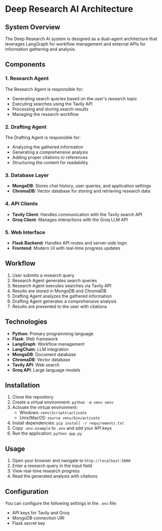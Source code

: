 # Deep Research AI Architecture

## System Overview

The Deep Research AI system is designed as a dual-agent architecture that leverages LangGraph for workflow management and external APIs for information gathering and analysis.

## Components

### 1. Research Agent

The Research Agent is responsible for:
- Generating search queries based on the user's research topic
- Executing searches using the Tavily API
- Processing and storing search results
- Managing the research workflow

### 2. Drafting Agent

The Drafting Agent is responsible for:
- Analyzing the gathered information
- Generating a comprehensive analysis
- Adding proper citations to references
- Structuring the content for readability

### 3. Database Layer

- **MongoDB**: Stores chat history, user queries, and application settings
- **ChromaDB**: Vector database for storing and retrieving research data

### 4. API Clients

- **Tavily Client**: Handles communication with the Tavily search API
- **Groq Client**: Manages interactions with the Groq LLM API

### 5. Web Interface

- **Flask Backend**: Handles API routes and server-side logic
- **Frontend**: Modern UI with real-time progress updates

## Workflow

1. User submits a research query
2. Research Agent generates search queries
3. Research Agent executes searches via Tavily API
4. Results are stored in MongoDB and ChromaDB
5. Drafting Agent analyzes the gathered information
6. Drafting Agent generates a comprehensive analysis
7. Results are presented to the user with citations

## Technologies

- **Python**: Primary programming language
- **Flask**: Web framework
- **LangGraph**: Workflow management
- **LangChain**: LLM integration
- **MongoDB**: Document database
- **ChromaDB**: Vector database
- **Tavily API**: Web search
- **Groq API**: Large language models

## Installation

1. Clone the repository
2. Create a virtual environment: `python -m venv venv`
3. Activate the virtual environment:
   - Windows: `venv\Scripts\activate`
   - Unix/MacOS: `source venv/bin/activate`
4. Install dependencies: `pip install -r requirements.txt`
5. Copy `.env.example` to `.env` and add your API keys
6. Run the application: `python app.py`

## Usage

1. Open your browser and navigate to `http://localhost:5000`
2. Enter a research query in the input field
3. View real-time research progress
4. Read the generated analysis with citations

## Configuration

You can configure the following settings in the `.env` file:
- API keys for Tavily and Groq
- MongoDB connection URI
- Flask secret key
